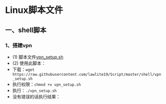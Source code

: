Linux脚本文件
====================
## 一、shell脚本
### 1、搭建vpn
- (1) 脚本文件[vpn_setup.sh](/shell/vpn_setup.sh)
- (2) 使用此脚本：
 - 下载：`wget https://raw.githubusercontent.com/lawlite19/Script/master/shell/vpn_setup.sh`
 - 执行权限：`chmod +x vpn_setup.sh`
 - 执行：`./vpn_setup.sh`
- 没有错误的话执行结果：